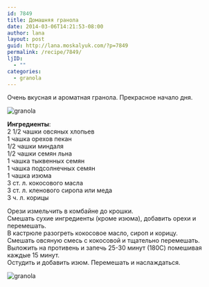 ```yaml
---
id: 7849
title: Домашняя гранола
date: 2014-03-06T14:21:53-08:00
author: lana
layout: post
guid: http://lana.moskalyuk.com/?p=7849
permalink: /recipe/7849/
ljID:
  - ""
categories:
  - granola
---
```

Очень вкусная и ароматная гранола. Прекрасное начало дня. 

![granola](http://farm4.staticflickr.com/3530/12976774795_b8c9b0e119_c.jpg) 

**Ингредиенты**:  
2 1/2 чашки овсяных хлопьев  
1 чашка орехов пекан  
1/2 чашки миндаля  
1/2 чашки семян льна  
1 чашка тыквенных семян  
1 чашка подсолнечных семян  
1 чашка изюма  
3 ст. л. кокосового масла  
3 ст. л. кленового сиропа или меда  
3 ч. л. корицы

Орези измельчить в комбайне до крошки.  
Смешать сухие ингредиенты (кроме изюма), добавить орехи и перемешать.  
В кастрюле разогреть кокосовое масло, сироп и корицу.  
Смешать овсяную смесь с кокосовой и тщательно перемешать.  
Выложить на противень и запечь 25-30 минут (180С) помешивая каждые 15 минут.  
Остудить и добавить изюм. Перемешать и наслаждаться.

![granola](http://farm8.staticflickr.com/7340/12976936913_f4c8826e77_c.jpg)